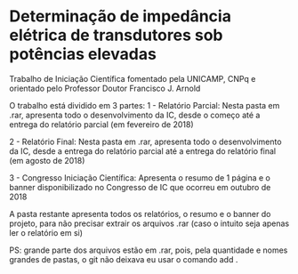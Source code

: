 # Determinação de impedância elétrica de transdutores sob potências elevadas
Trabalho de Iniciação Científica fomentado pela UNICAMP, CNPq e orientado pelo Professor Doutor Francisco J. Arnold

O trabalho está dividido em 3 partes:
1 - Relatório Parcial: Nesta pasta em .rar, apresenta todo o desenvolvimento da IC, desde o começo até a entrega do relatório parcial (em fevereiro de 2018)

2 - Relatório Final: Nesta pasta em .rar, apresenta todo o desenvolvimento da IC, desde a entrega do relatório parcial até a entrega do relatório final (em agosto de 2018)

3 - Congresso Iniciação Científica: Apresenta o resumo de 1 página e o banner disponibilizado no Congresso de IC que ocorreu em outubro de 2018

A pasta restante apresenta todos os relatórios, o resumo e o banner do projeto, para não precisar extrair os arquivos .rar (caso o intuito seja apenas ler o relatório em si)

PS: grande parte dos arquivos estão em .rar, pois, pela quantidade e nomes grandes de pastas, o git não deixava eu usar o comando add .
